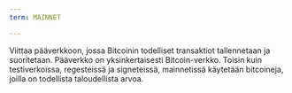 ```yaml
---
term: MAINNET

---
```

Viittaa pääverkkoon, jossa Bitcoinin todelliset transaktiot tallennetaan ja suoritetaan. Pääverkko on yksinkertaisesti Bitcoin-verkko. Toisin kuin testiverkoissa, regesteissä ja signeteissä, mainnetissä käytetään bitcoineja, joilla on todellista taloudellista arvoa.
